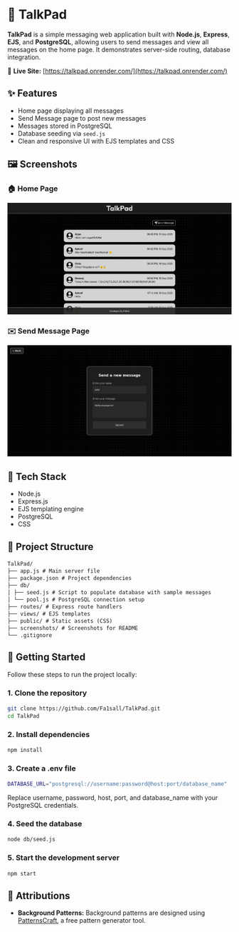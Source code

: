 # 💬 TalkPad

**TalkPad** is a simple messaging web application built with **Node.js**, **Express**, **EJS**, and **PostgreSQL**, allowing users to send messages and view all messages on the home page. It demonstrates server-side routing, database integration.

🔗 **Live Site:** [https://talkpad.onrender.com/](https://talkpad.onrender.com/)

## ✨ Features

- Home page displaying all messages
- Send Message page to post new messages
- Messages stored in PostgreSQL
- Database seeding via `seed.js`
- Clean and responsive UI with EJS templates and CSS

## 🖼️ Screenshots

### 🏠 Home Page

![Home Page](screenshots/home.png)

### ✉️ Send Message Page

![Send Message Page](screenshots/send-message.png)

## 🧰 Tech Stack

- Node.js
- Express.js
- EJS templating engine
- PostgreSQL
- CSS

## 📁 Project Structure

```
TalkPad/
├── app.js # Main server file
├── package.json # Project dependencies
├── db/
│ ├── seed.js # Script to populate database with sample messages
│ └── pool.js # PostgreSQL connection setup
├── routes/ # Express route handlers
├── views/ # EJS templates
├── public/ # Static assets (CSS)
├── screenshots/ # Screenshots for README
└── .gitignore
```

## 🚀 Getting Started

Follow these steps to run the project locally:

### 1. Clone the repository

```bash
git clone https://github.com/Fa1sall/TalkPad.git
cd TalkPad
```

### 2. Install dependencies

```bash
npm install
```

### 3. Create a .env file

```bash
DATABASE_URL="postgresql://username:password@host:port/database_name"
```

Replace username, password, host, port, and database_name with your PostgreSQL credentials.

### 4. Seed the database

```bash
node db/seed.js
```

### 5. Start the development server

```bash
npm start
```

## 📄 Attributions

- **Background Patterns:** Background patterns are designed using [PatternsCraft](https://patterncraft.fun/), a free pattern generator tool.

